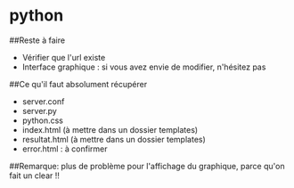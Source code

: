 # python

##Reste à faire 
* Vérifier que l'url existe
* Interface graphique : si vous avez envie de modifier, n'hésitez pas

##Ce qu'il faut absolument récupérer
* server.conf
* server.py
* python.css
* index.html (à mettre dans un dossier templates)
* resultat.html (à mettre dans un dossier templates)
* error.html : à confirmer

##Remarque: plus de problème pour l'affichage du graphique, parce qu'on fait un clear !!

